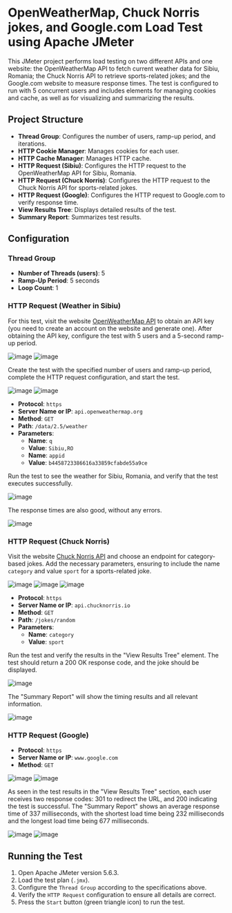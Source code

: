 # OpenWeatherMap, Chuck Norris jokes, and Google.com Load Test using Apache JMeter

This JMeter project performs load testing on two different APIs and one website: the OpenWeatherMap API to fetch current weather data for Sibiu, Romania; the Chuck Norris API to retrieve sports-related jokes; and the Google.com website to measure response times. The test is configured to run with 5 concurrent users and includes elements for managing cookies and cache, as well as for visualizing and summarizing the results.

## Project Structure

- **Thread Group**: Configures the number of users, ramp-up period, and iterations.
- **HTTP Cookie Manager**: Manages cookies for each user.
- **HTTP Cache Manager**: Manages HTTP cache.
- **HTTP Request (Sibiu)**: Configures the HTTP request to the OpenWeatherMap API for Sibiu, Romania.
- **HTTP Request (Chuck Norris)**: Configures the HTTP request to the Chuck Norris API for sports-related jokes.
- **HTTP Request (Google)**: Configures the HTTP request to Google.com to verify response time.
- **View Results Tree**: Displays detailed results of the test.
- **Summary Report**: Summarizes test results.

## Configuration

### Thread Group

- **Number of Threads (users)**: 5
- **Ramp-Up Period**: 5 seconds
- **Loop Count**: 1

### HTTP Request (Weather in Sibiu)

For this test, visit the website [OpenWeatherMap API](https://openweathermap.org/api) to obtain an API key (you need to create an account on the website and generate one). After obtaining the API key, configure the test with 5 users and a 5-second ramp-up period.

![image](https://github.com/MihaiPopescu31/jMeter-Tests/assets/138394009/f99cd882-70ac-4047-831c-d7482d30ae3b)
![image](https://github.com/MihaiPopescu31/jMeter-Tests/assets/138394009/92ce353f-4af5-4fa9-9618-27b11a2eb370)

Create the test with the specified number of users and ramp-up period, complete the HTTP request configuration, and start the test.

![image](https://github.com/MihaiPopescu31/jMeter-Tests/assets/138394009/2235107c-80b7-46b7-b232-23dd33ca0a77)
![image](https://github.com/MihaiPopescu31/jMeter-Tests/assets/138394009/324b9b82-0465-4228-bb17-5751207ba5ec)

- **Protocol**: `https`
- **Server Name or IP**: `api.openweathermap.org`
- **Method**: `GET`
- **Path**: `/data/2.5/weather`
- **Parameters**:
  - **Name**: `q`
  - **Value**: `Sibiu,RO`
  - **Name**: `appid`
  - **Value**: `b4458723386616a33859cfabde55a9ce`
  
Run the test to see the weather for Sibiu, Romania, and verify that the test executes successfully.

![image](https://github.com/MihaiPopescu31/jMeter-Tests/assets/138394009/be4177ed-9e00-47e5-8949-c6d7e1fc6622)

The response times are also good, without any errors.

![image](https://github.com/MihaiPopescu31/jMeter-Tests/assets/138394009/1fa9685f-955c-4656-abe8-e260973fe0e1)

### HTTP Request (Chuck Norris)

Visit the website [Chuck Norris API](https://api.chucknorris.io/) and choose an endpoint for category-based jokes. Add the necessary parameters, ensuring to include the name `category` and value `sport` for a sports-related joke.

![image](https://github.com/MihaiPopescu31/jMeter-Tests/assets/138394009/86ac2cd8-ae49-4e5b-bc97-da49c1b2c209)
![image](https://github.com/MihaiPopescu31/jMeter-Tests/assets/138394009/a8a4d60b-675a-4bb0-9193-c4f162792302)
![image](https://github.com/MihaiPopescu31/jMeter-Tests/assets/138394009/b345054f-9a7e-49c8-aa3d-ba4932e8977f)

- **Protocol**: `https`
- **Server Name or IP**: `api.chucknorris.io`
- **Method**: `GET`
- **Path**: `/jokes/random`
- **Parameters**:
  - **Name**: `category`
  - **Value**: `sport`

Run the test and verify the results in the "View Results Tree" element. The test should return a 200 OK response code, and the joke should be displayed.

![image](https://github.com/MihaiPopescu31/jMeter-Tests/assets/138394009/8885b146-7198-423e-8fb8-29aec92b5a44)

The "Summary Report" will show the timing results and all relevant information.

![image](https://github.com/MihaiPopescu31/jMeter-Tests/assets/138394009/68b636f0-d667-41fc-adfe-d26934159ee7)

### HTTP Request (Google)

- **Protocol**: `https`
- **Server Name or IP**: `www.google.com`
- **Method**: `GET`

![image](https://github.com/MihaiPopescu31/jMeter-Tests/assets/138394009/f3f8d0f4-05f5-4d3d-a5e2-ebe4166728fa)
![image](https://github.com/MihaiPopescu31/jMeter-Tests/assets/138394009/58a5327b-0d6e-4469-b396-baf616a71102)

As seen in the test results in the "View Results Tree" section, each user receives two response codes: 301 to redirect the URL, and 200 indicating the test is successful. The "Summary Report" shows an average response time of 337 milliseconds, with the shortest load time being 232 milliseconds and the longest load time being 677 milliseconds.

![image](https://github.com/MihaiPopescu31/jMeter-Tests/assets/138394009/1a79b523-d96d-4457-a5dc-dfcd6a80f078)
![image](https://github.com/MihaiPopescu31/jMeter-Tests/assets/138394009/144b709e-f76a-4a76-a73d-f75c098fd7a4)

## Running the Test

1. Open Apache JMeter version 5.6.3.
2. Load the test plan (`.jmx`).
3. Configure the `Thread Group` according to the specifications above.
4. Verify the `HTTP Request` configuration to ensure all details are correct.
5. Press the `Start` button (green triangle icon) to run the test.
